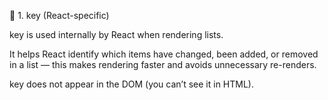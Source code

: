 🧩 1. key (React-specific)

key is used internally by React when rendering lists.

It helps React identify which items have changed, been added, or removed in a list — this makes rendering faster and avoids unnecessary re-renders.

key does not appear in the DOM (you can’t see it in HTML).
